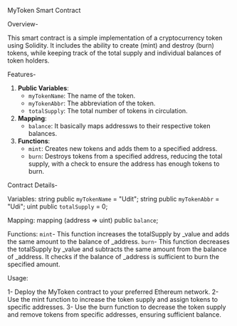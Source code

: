 MyToken Smart Contract

Overview-

This smart contract is a simple implementation of a cryptocurrency token using Solidity. It includes the ability to create (mint) and destroy (burn) tokens, while keeping track of the total supply and individual balances of token holders.

Features-

1. **Public Variables**:
    - `myTokenName`: The name of the token.
    - `myTokenAbbr`: The abbreviation of the token.
    - `totalSupply`: The total number of tokens in circulation.
2. **Mapping**:
    - `balance`: It basically maps addressws to their respective token balances.
3. **Functions**:
    - `mint`: Creates new tokens and adds them to a specified address.
    - `burn`: Destroys tokens from a specified address, reducing the total supply, with a check to ensure the address has enough tokens to burn.


Contract Details-

Variables:
    string public `myTokenName` = "Udit";
    string public `myTokenAbbr` = "Udi";
    uint public `totalSupply` = 0;

Mapping:
    mapping (address => uint) public `balance`;

Functions:
    `mint`- This function increases the totalSupply by _value and adds the same amount to the balance of _address.
    `burn`- This function decreases the totalSupply by _value and subtracts the same amount from the balance of _address. It checks if the balance of _address is 
          sufficient to burn the specified amount.


Usage:

  1- Deploy the MyToken contract to your preferred Ethereum network.
  2- Use the mint function to increase the token supply and assign tokens to specific addresses.
  3- Use the burn function to decrease the token supply and remove tokens from specific addresses, ensuring sufficient balance.
